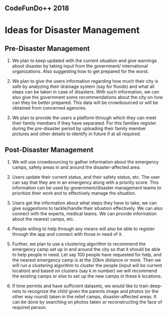 ## CodeFunDo++ 2018
# Ideas for Disaster Management

## Pre-Disaster Management

1. We plan to keep updated with the current situation and give warnings about disaster by taking input from the government/ international organizations. Also suggesting how to get prepared for the worst.

2. We plan to give the users information regarding how much their city is safe by analyzing their drainage system (say for floods) and what all steps can be taken in case of disasters. With such information, we can also give the government some recommendations about the city on how can they be better prepared. This data will be crowdsourced or will be obtained from concerned agencies.

3. We plan to provide the users a platform through which they can meet their family members if they have separated. For this families register during the pre-disaster period by uploading their family member pictures and other details to identify in future if at all required.

## Post-Disaster Management

1. We will use crowdsourcing to gather information about the emergency camps, safety areas in and around the disaster-affected area.

2. Users update their current status, and their safety status, etc. The user can say that they are in an emergency along with a priority score. This information can be used by government/disaster management teams to prioritize their work and to effectively manage the situation.

3. Users get the information about what steps they have to take; we can give suggestions to tackle/handle their situation effectively. We can also connect with the experts, medical teams. We can provide information about the nearest camps, etc.

4. People willing to help through any means will also be able to register through the app and connect with those in need of it.

5. Further, we plan to use a clustering algorithm to recommend the emergency camp set up in and around the city so that it should be able to help people in need. Let say 100 people have requested for help, and the nearest emergency camp is at the 20km distance or more. Then we will run a clustering algorithm to cluster the people (input will be current location) and based on clusters (say k in number) we will recommend the existing camps or else to set up the new camps in these k locations.

6. If time permits and have sufficient datasets, we would like to train deep-nets to recognize the child given the parents image and photos (or the other way round) taken in the relief camps, disaster-affected areas. It can be done by searching on photos taken or reconstructing the face of required person. 
